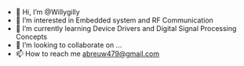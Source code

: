 - 👋 Hi, I’m @Willygilly
- 👀 I’m interested in Embedded system and RF Communication
- 🌱 I’m currently learning Device Drivers and Digital Signal Processing Concepts
- 💞️ I’m looking to collaborate on ...
- 📫 How to reach me abreuw479@gmail.com 

<!---
Willygilly/Willygilly is a ✨ special ✨ repository because its `README.md` (this file) appears on your GitHub profile.
You can click the Preview link to take a look at your changes.
--->
